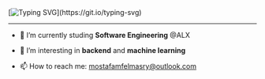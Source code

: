 <br><br>
[![Typing SVG](https://readme-typing-svg.herokuapp.com?font=Fira+Code&weight=800&size=32&pause=1000&color=559FFF&width=435&lines=Hello+Friend!)](https://git.io/typing-svg)

<hr/>

- 🔭 I’m currently studing **Software Engineering** @ALX

- 🌱 I’m interesting in **backend** and **machine learning**

- 📫 How to reach me: mostafamfelmasry@outlook.com
